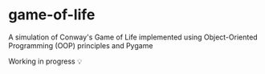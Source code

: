 # game-of-life
A simulation of Conway's Game of Life implemented using Object-Oriented Programming (OOP) principles and Pygame

Working in progress 💡
